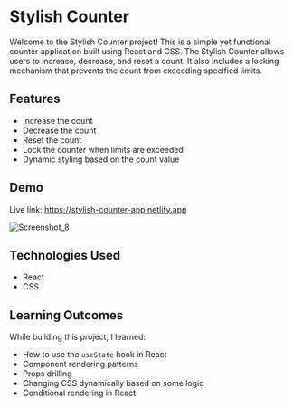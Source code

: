 # Stylish Counter

Welcome to the Stylish Counter project! This is a simple yet functional counter application built using React and CSS. The Stylish Counter allows users to increase, decrease, and reset a count. It also includes a locking mechanism that prevents the count from exceeding specified limits.

## Features

- Increase the count
- Decrease the count
- Reset the count
- Lock the counter when limits are exceeded
- Dynamic styling based on the count value

## Demo
Live link: https://stylish-counter-app.netlify.app

![Screenshot_8](https://github.com/Ashab-Asir/stylish-counter/assets/113583194/0ddd4ec9-1ae1-4308-8461-0c9970908961)


## Technologies Used

- React
- CSS

## Learning Outcomes

While building this project, I learned:
- How to use the `useState` hook in React
- Component rendering patterns
- Props drilling
- Changing CSS dynamically based on some logic
- Conditional rendering in React
